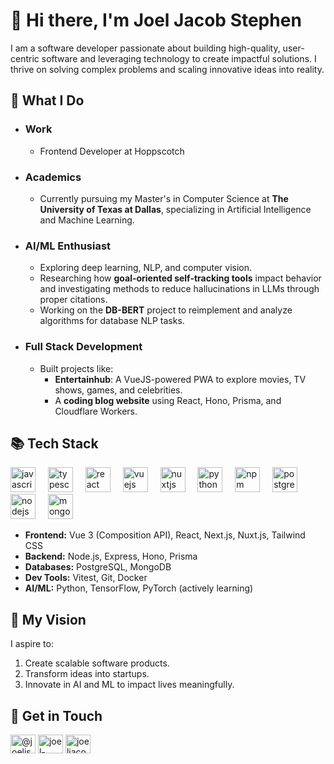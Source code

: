 
# 👋 Hi there, I'm **Joel Jacob Stephen**

I am a software developer passionate about building high-quality, user-centric software and leveraging technology to create impactful solutions. I thrive on solving complex problems and scaling innovative ideas into reality.

## 🚀 **What I Do**
- ### **Work** 
  - Frontend Developer at Hoppscotch 

- ### **Academics**  
  - Currently pursuing my Master's in Computer Science at **The University of Texas at Dallas**, specializing in Artificial Intelligence and Machine Learning.

- ### **AI/ML Enthusiast**  
  - Exploring deep learning, NLP, and computer vision.  
  - Researching how **goal-oriented self-tracking tools** impact behavior and investigating methods to reduce hallucinations in LLMs through proper citations.  
  - Working on the **DB-BERT** project to reimplement and analyze algorithms for database NLP tasks.

- ### **Full Stack Development**  
  - Built projects like:
    - **Entertainhub**: A VueJS-powered PWA to explore movies, TV shows, games, and celebrities.  
    - A **coding blog website** using React, Hono, Prisma, and Cloudflare Workers.  


## 📚 **Tech Stack**
<div align="left">
  <img src="https://cdn.jsdelivr.net/gh/devicons/devicon/icons/javascript/javascript-original.svg" height="40" alt="javascript logo"  />
  <img width="12" />
  <img src="https://cdn.jsdelivr.net/gh/devicons/devicon/icons/typescript/typescript-original.svg" height="40" alt="typescript logo"  />
  <img width="12" />
  <img src="https://cdn.jsdelivr.net/gh/devicons/devicon/icons/react/react-original.svg" height="40" alt="react logo"  />
  <img width="12" />
  <img src="https://cdn.jsdelivr.net/gh/devicons/devicon/icons/vuejs/vuejs-original.svg" height="40" alt="vuejs logo"  />
  <img width="12" />
  <img src="https://cdn.jsdelivr.net/gh/devicons/devicon/icons/nuxtjs/nuxtjs-original.svg" height="40" alt="nuxtjs logo"  />
  <img width="12" />
  <img src="https://cdn.jsdelivr.net/gh/devicons/devicon/icons/python/python-original.svg" height="40" alt="python logo"  />
  <img width="12" />
  <img src="https://cdn.jsdelivr.net/gh/devicons/devicon/icons/npm/npm-original-wordmark.svg" height="40" alt="npm logo"  />
  <img width="12" />
  <img src="https://cdn.jsdelivr.net/gh/devicons/devicon/icons/postgresql/postgresql-original.svg" height="40" alt="postgresql logo"  />
  <img width="12" />
  <img src="https://cdn.jsdelivr.net/gh/devicons/devicon/icons/nodejs/nodejs-original.svg" height="40" alt="nodejs logo"  />
  <img width="12" />
  <img src="https://cdn.jsdelivr.net/gh/devicons/devicon/icons/mongodb/mongodb-original.svg" height="40" alt="mongodb logo"  />
</div>

- **Frontend:** Vue 3 (Composition API), React, Next.js, Nuxt.js, Tailwind CSS  
- **Backend:** Node.js, Express, Hono, Prisma  
- **Databases:** PostgreSQL, MongoDB  
- **Dev Tools:** Vitest, Git, Docker  
- **AI/ML:** Python, TensorFlow, PyTorch (actively learning)



## 🌟 **My Vision**
I aspire to:  
1. Create scalable software products.  
2. Transform ideas into startups.  
3. Innovate in AI and ML to impact lives meaningfully.


## 🌟 **Get in Touch**
<p align="left">
<a href="https://x.com/joeldevtunes" target="blank"><img align="center" src="https://raw.githubusercontent.com/rahuldkjain/github-profile-readme-generator/master/src/images/icons/Social/twitter.svg" alt="@joeljs_10" height="30" width="40" /></a>
<a href="https://linkedin.com/in/joel-jacob-stephen" target="blank"><img align="center" src="https://raw.githubusercontent.com/rahuldkjain/github-profile-readme-generator/master/src/images/icons/Social/linked-in-alt.svg" alt="joel-jacob-stephen" height="30" width="40" /></a>
<a href="https://www.leetcode.com/joeljacobstephen" target="blank"><img align="center" src="https://raw.githubusercontent.com/rahuldkjain/github-profile-readme-generator/master/src/images/icons/Social/leet-code.svg" alt="joeljacobstephen" height="30" width="40" /></a>
</p>





